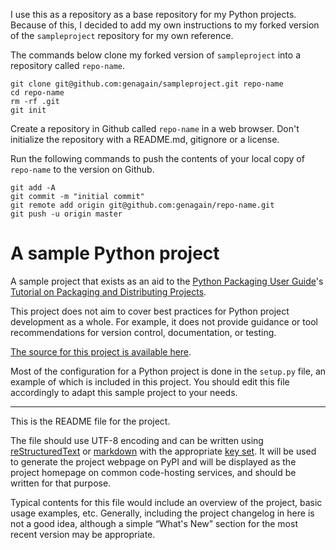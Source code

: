 I use this as a repository as a base repository for my Python projects. Because of this, I decided to add my own instructions to my forked version of the `sampleproject` repository for my own reference.

The commands below clone my forked version of `sampleproject` into a repository called `repo-name`.

```
git clone git@github.com:genagain/sampleproject.git repo-name
cd repo-name
rm -rf .git
git init
```

Create a repository in Github called `repo-name` in a web browser.
Don't initialize the repository with a README.md, gitignore or a license.

Run the following commands to push the contents of your local copy of `repo-name` to the version on Github.

```
git add -A
git commit -m "initial commit"
git remote add origin git@github.com:genagain/repo-name.git
git push -u origin master
```

# A sample Python project

A sample project that exists as an aid to the [Python Packaging User
Guide][packaging guide]'s [Tutorial on Packaging and Distributing
Projects][distribution tutorial].

This project does not aim to cover best practices for Python project
development as a whole. For example, it does not provide guidance or tool
recommendations for version control, documentation, or testing.

[The source for this project is available here][src].

Most of the configuration for a Python project is done in the `setup.py` file,
an example of which is included in this project. You should edit this file
accordingly to adapt this sample project to your needs.

----

This is the README file for the project.

The file should use UTF-8 encoding and can be written using
[reStructuredText][rst] or [markdown][md use] with the appropriate [key set][md
use]. It will be used to generate the project webpage on PyPI and will be
displayed as the project homepage on common code-hosting services, and should be
written for that purpose.

Typical contents for this file would include an overview of the project, basic
usage examples, etc. Generally, including the project changelog in here is not a
good idea, although a simple “What's New” section for the most recent version
may be appropriate.

[packaging guide]: https://packaging.python.org
[distribution tutorial]: https://packaging.python.org/en/latest/distributing.html
[src]: https://github.com/pypa/sampleproject
[rst]: http://docutils.sourceforge.net/rst.html
[md]: https://tools.ietf.org/html/rfc7764#section-3.5 "CommonMark variant"
[md use]: https://packaging.python.org/specifications/core-metadata/#description-content-type-optional
